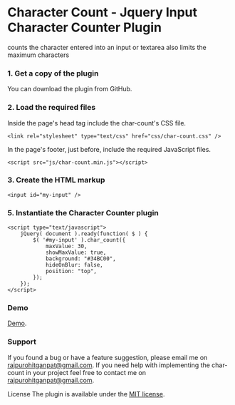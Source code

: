 # Character Count - Jquery Input Character Counter Plugin
counts the character entered into an input or textarea also limits the maximum characters

### 1. Get a copy of the plugin
You can download the plugin from GitHub.

### 2. Load the required files
Inside the page's head tag include the char-count's CSS file.
```
<link rel="stylesheet" type="text/css" href="css/char-count.css" />
```

In the page's footer, just before, include the required JavaScript files.

```
<script src="js/char-count.min.js"></script>
```

### 3. Create the HTML markup
`<input id="my-input" />`

### 5. Instantiate the Character Counter plugin
```
<script type="text/javascript">
    jQuery( document ).ready(function( $ ) { 
        $( '#my-input' ).char_count({ 
            maxValue: 30,
            showMaxValue: true,
            background: "#34BC00",
            hideOnBlur: false,
            position: "top", 
        }); 
    }); 
</script>
```
### Demo
[Demo](http://jsfiddle.net/g_s_rajpurohit/n6ts50y8/1/).

### Support
If you found a bug or have a feature suggestion, please email me on rajpurohitganpat@gmail.com.
If you need help with implementing the char-count in your project feel free to contact me on rajpurohitganpat@gmail.com.

License The plugin is available under the [MIT license](https://opensource.org/licenses/MIT).

